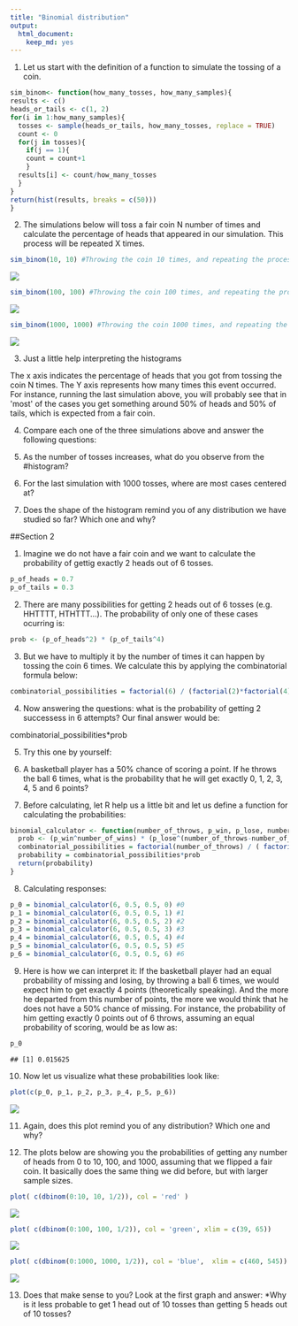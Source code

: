 ```yaml
---
title: "Binomial distribution"
output: 
  html_document:
    keep_md: yes
---
```


1) Let us start with the definition of a function to simulate the tossing of a coin. 


```r
sim_binom<- function(how_many_tosses, how_many_samples){
results <- c()
heads_or_tails <- c(1, 2)
for(i in 1:how_many_samples){
  tosses <- sample(heads_or_tails, how_many_tosses, replace = TRUE)
  count <- 0
  for(j in tosses){
    if(j == 1){
    count = count+1
    }
  results[i] <- count/how_many_tosses
  }
}
return(hist(results, breaks = c(50)))
}
```

2) The simulations below will toss a fair coin N number of times and calculate the percentage of heads that appeared in our simulation. This process will be repeated X times.


```r
sim_binom(10, 10) #Throwing the coin 10 times, and repeating the process 10 times.
```

![](/bi1.png)<!-- -->

```r
sim_binom(100, 100) #Throwing the coin 100 times, and repeating the process 100 times.
```

![](/bi2.png)<!-- -->

```r
sim_binom(1000, 1000) #Throwing the coin 1000 times, and repeating the process 1000 times.
```

![](/bi3.png)<!-- -->


3) Just a little help interpreting the histograms

The x axis indicates the percentage of heads that you got from tossing the coin N times. The Y axis represents how many times this event occurred. For instance, running the last simulation above, you will probably see that in 'most' of the cases you get something around 50% of heads and 50% of tails, which is expected from a fair coin.


4) Compare each one of the three simulations above and answer the following questions:

5) As the number of tosses increases, what do you observe from the
#histogram?

6) For the last simulation with 1000 tosses, where are most cases centered at?

7) Does the shape of the histogram remind you of any distribution we have studied so far? Which one and why?


##Section 2

1) Imagine we do not have a fair coin and we want to calculate the probability of gettig exactly 2 heads out of 6 tosses.


```r
p_of_heads = 0.7
p_of_tails = 0.3
```

2) There are many possibilities for getting 2 heads out of 6 tosses (e.g. HHTTTT, HTHTTT...). The probability of only one of these cases ocurring is:


```r
prob <- (p_of_heads^2) * (p_of_tails^4)
```

3) But we have to multiply it by the number of times it can happen by tossing the coin 6 times. We calculate this by applying the combinatorial formula below:


```r
combinatorial_possibilities = factorial(6) / (factorial(2)*factorial(4))
```


4) Now answering the questions: what is the probability of getting 2 successess in 6 attempts? Our final answer would be:

combinatorial_possibilities*prob

5) Try this one by yourself:

6) A basketball player has a 50% chance of scoring a point. If he throws the ball 6 times, what is the probability that he will get exactly 0, 1, 2, 3, 4, 5 and 6 points?

7) Before calculating, let R help us a little bit and let us define a function for calculating the probabilities:


```r
binomial_calculator <- function(number_of_throws, p_win, p_lose, number_of_wins){
  prob <- (p_win^number_of_wins) * (p_lose^(number_of_throws-number_of_wins))
  combinatorial_possibilities = factorial(number_of_throws) / ( factorial(number_of_wins)*factorial((number_of_throws-number_of_wins)) )
  probability = combinatorial_possibilities*prob
  return(probability)
}
```
8) Calculating responses:

```r
p_0 = binomial_calculator(6, 0.5, 0.5, 0) #0
p_1 = binomial_calculator(6, 0.5, 0.5, 1) #1
p_2 = binomial_calculator(6, 0.5, 0.5, 2) #2
p_3 = binomial_calculator(6, 0.5, 0.5, 3) #3
p_4 = binomial_calculator(6, 0.5, 0.5, 4) #4
p_5 = binomial_calculator(6, 0.5, 0.5, 5) #5
p_6 = binomial_calculator(6, 0.5, 0.5, 6) #6
```

9) Here is how we can interpret it: If the basketball player had an equal probability of missing and losing, by throwing a ball 6 times, we would expect him to get exactly 4 points (theoretically speaking). And the more he departed from this number of points, the more we would think that he does not have a 50% chance of missing. For instance, the probability of him getting exactly 0 points out of 6 throws, assuming an equal probability of scoring, would be as low as:


```r
p_0
```

```
## [1] 0.015625
```

10) Now let us visualize what these probabilities look like:


```r
plot(c(p_0, p_1, p_2, p_3, p_4, p_5, p_6))
```

![](/bi4.png)<!-- -->

11) Again, does this plot remind you of any distribution? Which one and why?

12) The plots below are showing you the probabilities of getting any number of heads from 0 to 10, 100, and 1000, assuming that we flipped a fair coin. It basically does the same thing we did before, but with larger sample sizes.


```r
plot( c(dbinom(0:10, 10, 1/2)), col = 'red' )
```

![](/bi5.png)<!-- -->

```r
plot( c(dbinom(0:100, 100, 1/2)), col = 'green', xlim = c(39, 65))
```

![](/bi6.png)<!-- -->

```r
plot( c(dbinom(0:1000, 1000, 1/2)), col = 'blue',  xlim = c(460, 545))
```

![](/bi7.png)<!-- -->

13) Does that make sense to you? Look at the first graph and answer:
*Why is it less probable to get 1 head out of 10 tosses than getting 5 heads out of 10 tosses?
